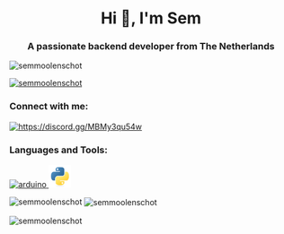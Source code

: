 <h1 align="center">Hi 👋, I'm Sem</h1>
<h3 align="center">A passionate backend developer from The Netherlands</h3>

<p align="left"> <img src="https://komarev.com/ghpvc/?username=semmoolenschot&label=Profile%20views&color=0e75b6&style=flat" alt="semmoolenschot" /> </p>

<p align="left"> <a href="https://github.com/ryo-ma/github-profile-trophy"><img src="https://github-profile-trophy.vercel.app/?username=semmoolenschot" alt="semmoolenschot" /></a> </p>

<h3 align="left">Connect with me:</h3>
<p align="left">
<a href="https://discord.gg/https://discord.gg/MBMy3qu54w" target="blank"><img align="center" src="https://raw.githubusercontent.com/rahuldkjain/github-profile-readme-generator/neutral-icons/src/images/icons/Social/discord.svg" alt="https://discord.gg/MBMy3qu54w" height="30" width="40" /></a>
</p>

<h3 align="left">Languages and Tools:</h3>
<p align="left"> <a href="https://www.arduino.cc/" target="_blank"> <img src="https://cdn.worldvectorlogo.com/logos/arduino-1.svg" alt="arduino" width="40" height="40"/> </a> <a href="https://www.python.org" target="_blank"> <img src="https://raw.githubusercontent.com/devicons/devicon/master/icons/python/python-original.svg" alt="python" width="40" height="40"/> </a> </p>

<p><img align="left" src="https://github-readme-stats.vercel.app/api/top-langs?username=semmoolenschot&show_icons=true&locale=en&layout=compact" alt="semmoolenschot" /></p>

<p>&nbsp;<img align="center" src="https://github-readme-stats.vercel.app/api?username=semmoolenschot&show_icons=true&locale=en" alt="semmoolenschot" /></p>

<p><img align="center" src="https://github-readme-streak-stats.herokuapp.com/?user=semmoolenschot&" alt="semmoolenschot" /></p>

